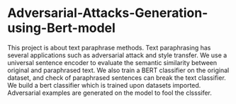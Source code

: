 # Adversarial-Attacks-Generation-using-Bert-model


This project is about text paraphrase methods. Text paraphrasing has several applications such as adversarial attack and style transfer.
We use a universal sentence encoder to evaluate the semantic similarity between original and paraphrased text. We also train a BERT classifier on the original dataset, and check of paraphrased sentences can break the text classifier. We build a bert classifier which is trained upon datasets imported. Adversarial examples are generated on the model to fool the clsssifer.  

